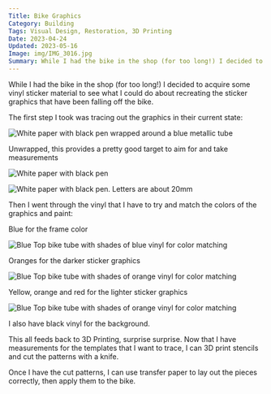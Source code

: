 ```yaml
---
Title: Bike Graphics
Category: Building
Tags: Visual Design, Restoration, 3D Printing
Date: 2023-04-24
Updated: 2023-05-16
Image: img/IMG_3016.jpg
Summary: While I had the bike in the shop (for too long!) I decided to acquire some vinyl sticker material to see what I could do about recreating the sticker graphics that have been falling off the bike.
---
```


While I had the bike in the shop (for too long!) I decided to acquire some
vinyl sticker material to see what I could do about recreating the sticker
graphics that have been falling off the bike.

The first step I took was tracing out the graphics in their current state:

![White paper with black pen wrapped around a blue metallic tube]({attach}/img/IMG_3003.jpg)

Unwrapped, this provides a pretty good target to aim for and take measurements

![White paper with black pen]({attach}/img/IMG_3004.jpg)

![White paper with black pen. Letters are about 20mm]({attach}/img/IMG_3010.jpg)

Then I went through the vinyl that I have to try and match the colors of the
graphics and paint:

Blue for the frame color

![Blue Top bike tube with shades of blue vinyl for color matching]({attach}/img/IMG_3016.jpg)

Oranges for the darker sticker graphics

![Blue Top bike tube with shades of orange vinyl for color matching]({attach}/img/IMG_3013.jpg)

Yellow, orange and red for the lighter sticker graphics

![Blue Top bike tube with shades of orange vinyl for color matching]({attach}/img/IMG_3018.jpg)

I also have black vinyl for the background.

This all feeds back to 3D Printing, surprise surprise. Now that I have
measurements for the templates that I want to trace, I can 3D print stencils
and cut the patterns with a knife.

Once I have the cut patterns, I can use transfer paper to lay out the pieces
correctly, then apply them to the bike.
